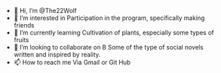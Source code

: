 - 👋 Hi, I’m @The22Wolf
- 👀 I’m interested in Participation in the program, specifically making friends
- 🌱 I’m currently learning Cultivation of plants, especially some types of fruits
- 💞️ I’m looking to collaborate on B Some of the type of social novels written and inspired by reality.
- 📫 How to reach me Via Gmail or Git Hub

<!---
The22Wolf/The22Wolf is a ✨ special ✨ repository because its `README.md` (this file) appears on your GitHub profile.
You can click the Preview link to take a look at your changes.
--->

